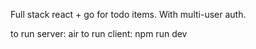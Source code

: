Full stack react + go for todo items. With multi-user auth.

to run server: air
to run client: npm run dev